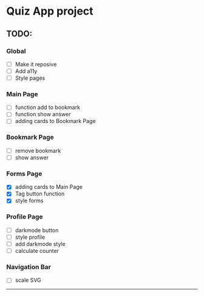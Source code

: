 # Quiz App project

## TODO:

### Global

- [ ] Make it reposive
- [ ] Add a11y
- [ ] Style pages

### Main Page

- [ ] function add to bookmark
- [ ] function show answer
- [ ] adding cards to Bookmark Page

### Bookmark Page

- [ ] remove bookmark
- [ ] show answer

### Forms Page

- [x] adding cards to Main Page
- [x] Tag button function
- [x] style forms

### Profile Page

- [ ] darkmode button
- [ ] style profile
- [ ] add darkmode style
- [ ] calculate counter

### Navigation Bar

- [ ] scale SVG

---
